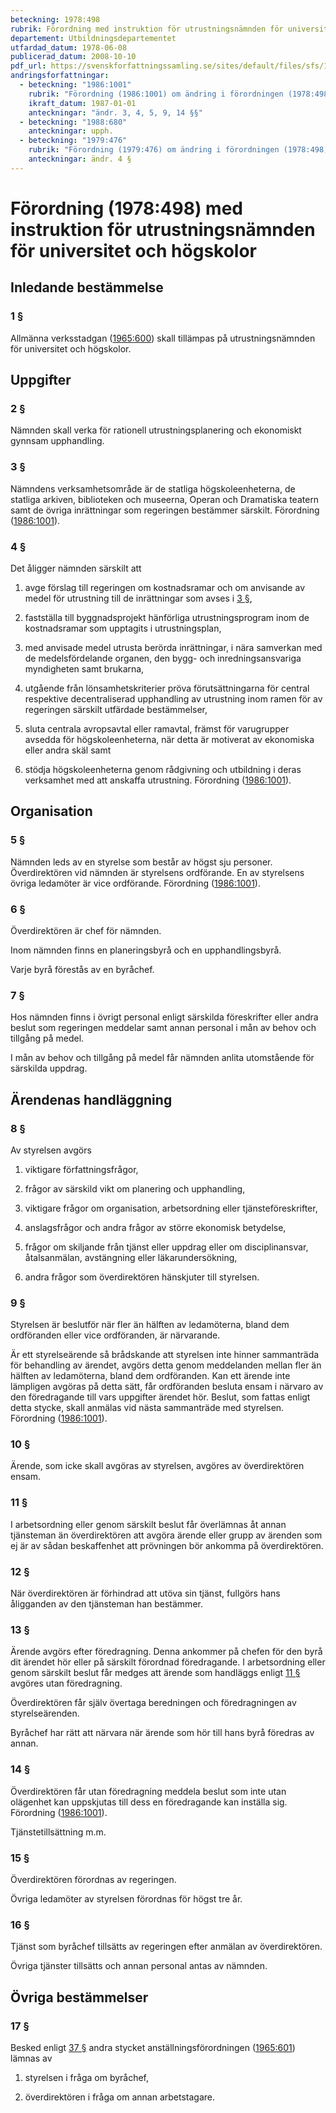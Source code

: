 ```yaml
---
beteckning: 1978:498
rubrik: Förordning med instruktion för utrustningsnämnden för universitet och högskolor
departement: Utbildningsdepartementet
utfardad_datum: 1978-06-08
publicerad_datum: 2008-10-10
pdf_url: https://svenskforfattningssamling.se/sites/default/files/sfs/1978-06/SFS1978-498.pdf
andringsforfattningar:
  - beteckning: "1986:1001"
    rubrik: "Förordning (1986:1001) om ändring i förordningen (1978:498) med instruktion för utrustningsnämnden för universitet och högskolor"
    ikraft_datum: 1987-01-01
    anteckningar: "ändr. 3, 4, 5, 9, 14 §§"
  - beteckning: "1988:680"
    anteckningar: upph.
  - beteckning: "1979:476"
    rubrik: "Förordning (1979:476) om ändring i förordningen (1978:498) med instruktion för utrustningsnämnden för universitet och högskolor"
    anteckningar: ändr. 4 §
---
```


# Förordning (1978:498) med instruktion för utrustningsnämnden för universitet och högskolor

## Inledande bestämmelse

### 1 §

Allmänna verksstadgan ([1965:600](https://selex.se/eli/sfs/1965/600)) skall tillämpas på utrustningsnämnden för universitet och högskolor.

## Uppgifter

### 2 §

Nämnden skall verka för rationell utrustningsplanering och ekonomiskt gynnsam upphandling.

### 3 §

Nämndens verksamhetsområde är de statliga högskoleenheterna, de statliga arkiven, biblioteken och museerna, Operan och Dramatiska teatern samt de övriga inrättningar som regeringen bestämmer särskilt. Förordning ([1986:1001](https://selex.se/eli/sfs/1986/1001)).

### 4 §

Det åligger nämnden särskilt att

1. avge förslag till regeringen om kostnadsramar och om anvisande av medel för utrustning till de inrättningar som avses i [3 §](#3),

2. fastställa till byggnadsprojekt hänförliga utrustningsprogram inom de kostnadsramar som upptagits i utrustningsplan,

3. med anvisade medel utrusta berörda inrättningar, i nära samverkan med de medelsfördelande organen, den bygg- och inredningsansvariga myndigheten samt brukarna,

4. utgående från lönsamhetskriterier pröva förutsättningarna för central respektive decentraliserad upphandling av utrustning inom ramen för av regeringen särskilt utfärdade bestämmelser,

5. sluta centrala avropsavtal eller ramavtal, främst för varugrupper avsedda för högskoleenheterna, när detta är motiverat av ekonomiska eller andra skäl samt

6. stödja högskoleenheterna genom rådgivning och utbildning i deras verksamhet med att anskaffa utrustning. Förordning ([1986:1001](https://selex.se/eli/sfs/1986/1001)).

## Organisation

### 5 §

Nämnden leds av en styrelse som består av högst sju personer. Överdirektören vid nämnden är styrelsens ordförande. En av styrelsens övriga ledamöter är vice ordförande. Förordning ([1986:1001](https://selex.se/eli/sfs/1986/1001)).

### 6 §

Överdirektören är chef för nämnden.

Inom nämnden finns en planeringsbyrå och en upphandlingsbyrå.

Varje byrå förestås av en byråchef.

### 7 §

Hos nämnden finns i övrigt personal enligt särskilda föreskrifter eller andra beslut som regeringen meddelar samt annan personal i mån av behov och tillgång på medel.

I mån av behov och tillgång på medel får nämnden anlita utomstående för särskilda uppdrag.

## Ärendenas handläggning

### 8 §

Av styrelsen avgörs

1. viktigare författningsfrågor,

2. frågor av särskild vikt om planering och upphandling,

3. viktigare frågor om organisation, arbetsordning eller tjänsteföreskrifter,

4. anslagsfrågor och andra frågor av större ekonomisk betydelse,

5. frågor om skiljande från tjänst eller uppdrag eller om disciplinansvar, åtalsanmälan, avstängning eller läkarundersökning,

6. andra frågor som överdirektören hänskjuter till styrelsen.

### 9 §

Styrelsen är beslutför när fler än hälften av ledamöterna, bland dem ordföranden eller vice ordföranden, är närvarande.

Är ett styrelseärende så brådskande att styrelsen inte hinner sammanträda för behandling av ärendet, avgörs detta genom meddelanden mellan fler än hälften av ledamöterna, bland dem ordföranden. Kan ett ärende inte lämpligen avgöras på detta sätt, får ordföranden besluta ensam i närvaro av den föredragande till vars uppgifter ärendet hör. Beslut, som fattas enligt detta stycke, skall anmälas vid nästa sammanträde med styrelsen. Förordning ([1986:1001](https://selex.se/eli/sfs/1986/1001)).

### 10 §

Ärende, som icke skall avgöras av styrelsen, avgöres av överdirektören ensam.

### 11 §

I arbetsordning eller genom särskilt beslut får överlämnas åt annan tjänsteman än överdirektören att avgöra ärende eller grupp av ärenden som ej är av sådan beskaffenhet att prövningen bör ankomma på överdirektören.

### 12 §

När överdirektören är förhindrad att utöva sin tjänst, fullgörs hans åligganden av den tjänsteman han bestämmer.

### 13 §

Ärende avgörs efter föredragning. Denna ankommer på chefen för den byrå dit ärendet hör eller på särskilt förordnad föredragande. I arbetsordning eller genom särskilt beslut får medges att ärende som handläggs enligt [11 §](#11) avgöres utan föredragning.

Överdirektören får själv övertaga beredningen och föredragningen av styrelseärenden.

Byråchef har rätt att närvara när ärende som hör till hans byrå föredras av annan.

### 14 §

Överdirektören får utan föredragning meddela beslut som inte utan olägenhet kan uppskjutas till dess en föredragande kan inställa sig. Förordning ([1986:1001](https://selex.se/eli/sfs/1986/1001)).

Tjänstetillsättning m.m.

### 15 §

Överdirektören förordnas av regeringen.

Övriga ledamöter av styrelsen förordnas för högst tre år.

### 16 §

Tjänst som byråchef tillsätts av regeringen efter anmälan av överdirektören.

Övriga tjänster tillsätts och annan personal antas av nämnden.

## Övriga bestämmelser

### 17 §

Besked enligt [37 §](#37) andra stycket anställningsförordningen ([1965:601](https://selex.se/eli/sfs/1965/601)) lämnas av

1. styrelsen i fråga om byråchef,

2. överdirektören i fråga om annan arbetstagare.